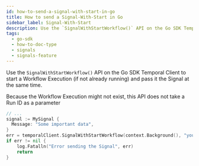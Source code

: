 ```yaml
---
id: how-to-send-a-signal-with-start-in-go
title: How to send a Signal-With-Start in Go
sidebar_label: Signal-With-Start
description: Use the `SignalWithStartWorkflow()` API on the Go SDK Temporal Client to start a Workflow Execution (if not already running) and pass it the Signal at the same time.
tags:
  - go-sdk
  - how-to-doc-type
  - signals
  - signals-feature
---
```


Use the `SignalWithStartWorkflow()` API on the Go SDK Temporal Client to start a Workflow Execution (if not already running) and pass it the Signal at the same time.

Because the Workflow Execution might not exist, this API does not take a Run ID as a parameter

```go
// ...
signal := MySignal {
  Message: "Some important data",
}
err = temporalClient.SignalWithStartWorkflow(context.Background(), "your-workflow-id", "your-signal-name", signal)
if err != nil {
	log.Fatalln("Error sending the Signal", err)
	return
}
```
